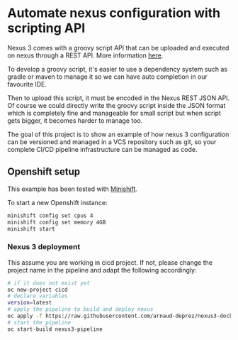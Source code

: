 # Automate nexus configuration with scripting API

Nexus 3 comes with a groovy script API that can be uploaded and executed on nexus through a REST API. More information
[here](https://help.sonatype.com/display/NXRM3/REST+and+Integration+API).

To develop a groovy script, it's easier to use a dependency system such as gradle or maven to manage it so we can have auto
completion in our favourite IDE.

Then to upload this script, it must be encoded in the Nexus REST JSON API. Of course we could directly write the groovy script
inside the JSON format which is completely fine and manageable for small script but when script gets bigger,
it becomes harder to manage too.

The goal of this project is to show an example of how nexus 3 configuration can be versioned and managed in a VCS repository such as git,
so your complete CI/CD pipeline infrastructure can be managed as code.

## Openshift setup

This example has been tested with [Minishift](https://github.com/minishift/minishift).

To start a new Openshift instance:

```sh
minishift config set cpus 4
minishift config set memory 4GB
minishift start
```

### Nexus 3 deployment

This assume you are working in cicd project. If not, please change the project name in the pipeline and adapt the following accordingly:

```sh
# if it does not exist yet
oc new-project cicd
# declare variables
version=latest
# apply the pipeline to build and deploy nexus
oc apply -f https://raw.githubusercontent.com/arnaud-deprez/nexus3-docker/master/openshift/pipeline.yml
# start the pipeline
oc start-build nexus3-pipeline
```